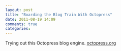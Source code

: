 ```yaml
---
layout: post
title: "Boarding the Blog Train With Octopress"
date: 2011-08-19 14:09
comments: true
categories: 
---
```


Trying out this Octopress blog engine.
[octopress.org](http://octopress.org)
